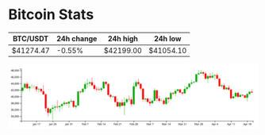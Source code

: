# Bitcoin Stats

BTC/USDT|24h change|24h high|24h low|
|---|---|---|---|
|$41274.47|-0.55%|$42199.00|$41054.10|

<img src="./chart.svg">
